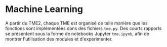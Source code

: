 # Machine Learning

A partir du TME2, chaque TME est organisé de telle manière que les fonctions sont implémentées dans des fichiers `tme.py`. Des courts rapports se présentent sous la forme de notebooks Jupyter `tme.ipynb`, afin de montrer l'utilisation des modules et d'expérimenter.